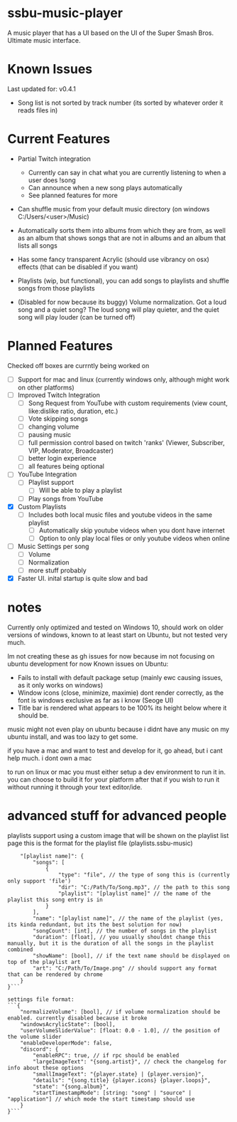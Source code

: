 # ssbu-music-player
A music player that has a UI based on the UI of the Super Smash Bros. Ultimate music interface.

# Known Issues
Last updated for: v0.4.1
- Song list is not sorted by track number (its sorted by whatever order it reads files in)

# Current Features
- Partial Twitch integration
    - Currently can say in chat what you are currently listening to when a user does !song
    - Can announce when a new song plays automatically
    - See planned features for more
- Can shuffle music from your default music directory (on windows C:/Users/\<user\>/Music)
- Automatically sorts them into albums from which they are from, as well as an album that shows songs that are not in albums and an album that lists all songs
- Has some fancy transparent Acrylic (should use vibrancy on osx) effects (that can be disabled if you want)
- Playlists (wip, but functional), you can add songs to playlists and shuffle songs from those playlists

- (Disabled for now because its buggy) Volume normalization. Got a loud song and a quiet song? The loud song will play quieter, and the quiet song will play louder (can be turned off)

# Planned Features
Checked off boxes are currntly being worked on

- [ ] Support for mac and linux (currently windows only, although might work on other platforms)
- [ ] Improved Twitch Integration
    - [ ] Song Request from YouTube with custom requirements (view count, like:dislike ratio, duration, etc.)
    - [ ] Vote skipping songs
    - [ ] changing volume
    - [ ] pausing music
    - [ ] full permission control based on twitch 'ranks' (Viewer, Subscriber, VIP, Moderator, Broadcaster)
    - [ ] better login experience
    - [ ] all features being optional
- [ ] YouTube Integration
    - [ ] Playlist support
        - [ ] Will be able to play a playlist
    - [ ] Play songs from YouTube
- [X] Custom Playlists
    - [ ] Includes both local music files and youtube videos in the same playlist
        - [ ] Automatically skip youtube videos when you dont have internet
        - [ ] Option to only play local files or only youtube videos when online
- [ ] Music Settings per song
    - [ ] Volume
    - [ ] Normalization
    - [ ] more stuff probably
- [X] Faster UI. inital startup is quite slow and bad

# notes
Currently only optimized and tested on Windows 10, should work on older versions of windows, known to at least start on Ubuntu, but not tested very much.

Im not creating these as gh issues for now because im not focusing on ubuntu development for now
Known issues on Ubuntu:
- Fails to install with default package setup (mainly ewc causing issues, as it only works on windows)
- Window icons (close, minimize, maximie) dont render correctly, as the font is windows exclusive as far as i know (Seoge UI)
- Title bar is rendered what appears to be 100% its height below where it should be.

music might not even play on ubuntu because i didnt have any music on my ubuntu install, and was too lazy to get some.

if you have a mac and want to test and develop for it, go ahead, but i cant help much. i dont own a mac

to run on linux or mac you must either setup a dev environment to run it in. you can choose to build it for your platform after that if you wish to run it without running it through your text editor/ide.

# advanced stuff for advanced people
playlists support using a custom image that will be shown on the playlist list page
this is the format for the playlist file (playlists.ssbu-music)
```{
    "[playlist name]": {
        "songs": [
            {
                "type": "file", // the type of song this is (currently only support 'file')
                "dir": "C:/Path/To/Song.mp3", // the path to this song
                "playlist": "[playlist name]" // the name of the playlist this song entry is in
            }
        ],
        "name": "[playlist name]", // the name of the playlist (yes, its kinda redundant, but its the best solution for now)
        "songCount": [int], // the number of songs in the playlist
        "duration": [float], // you usually shouldnt change this manually, but it is the duration of all the songs in the playlist combined
        "showName": [bool], // if the text name should be displayed on top of the playlist art
        "art": "C:/Path/To/Image.png" // should support any format that can be rendered by chrome
    }
}```

settings file format:
```{
    "normalizeVolume": [bool], // if volume normalization should be enabled. currently disabled because it broke
    "windowsAcrylicState": [bool], 
    "userVolumeSliderValue": [float: 0.0 - 1.0], // the position of the volume slider
    "enableDeveloperMode": false, 
    "discord": {
        "enableRPC": true, // if rpc should be enabled
        "largeImageText": "{song.artist}", // check the changelog for info about these options
        "smallImageText": "{player.state} | {player.version}",
        "details": "{song.title} {player.icons} {player.loops}",
        "state": "{song.album}",
        "startTimestampMode": [string: "song" | "source" | "application"] // which mode the start timestamp should use
    }
}```